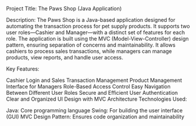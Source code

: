 Project Title: The Paws Shop (Java Application)

Description: The Paws Shop is a Java-based application designed for automating the transaction process for pet supply products. It supports two user roles—Cashier and Manager—with a distinct set of features for each role. The application is built using the MVC (Model-View-Controller) design pattern, ensuring separation of concerns and maintainability. It allows cashiers to process sales transactions, while managers can manage products, view reports, and handle user access.

Key Features:

Cashier Login and Sales Transaction Management
Product Management Interface for Managers
Role-Based Access Control
Easy Navigation Between Different User Roles
Secure and Efficient User Authentication
Clear and Organized UI Design with MVC Architecture
Technologies Used:

Java: Core programming language
Swing: For building the user interface (GUI)
MVC Design Pattern: Ensures code organization and maintainability
